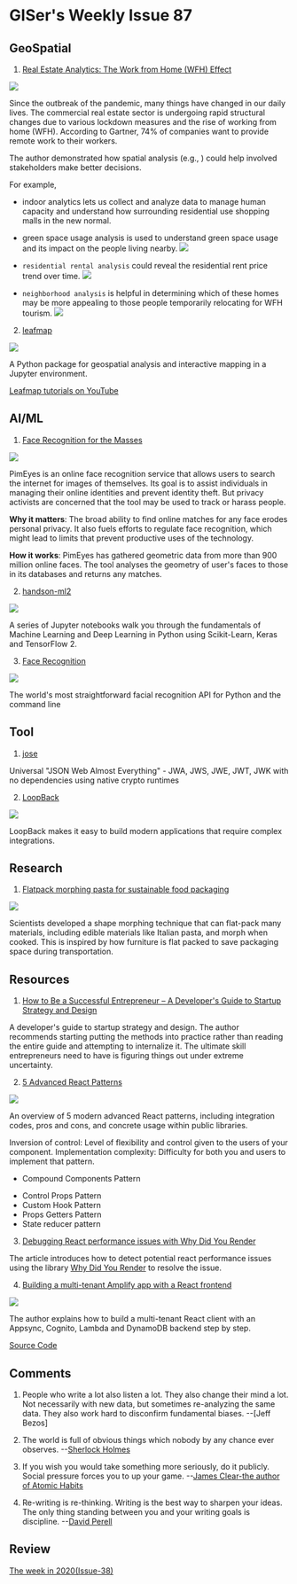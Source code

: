 # GISer's Weekly Issue 87

## GeoSpatial

1. [Real Estate Analytics: The Work from Home (WFH) Effect]()

![](https://carto.com/blog/img/posts/2021/2021-05-05-real-estate-analytics-working-from-home-effect/merlin-properties.png)

Since the outbreak of the pandemic, many things have changed in our daily lives. The commercial real estate sector is undergoing rapid structural changes due to various lockdown measures and the rise of working from home (WFH). According to Gartner, 74% of companies want to provide remote work to their workers.

The author demonstrated how spatial analysis (e.g., ) could help involved stakeholders make better decisions.

For example,

- indoor analytics lets us collect and analyze data to manage human capacity and understand how surrounding residential use shopping malls in the new normal.
- green space usage analysis is used to understand green space usage and its impact on the people living nearby.
  ![](https://carto.com/blog/img/posts/2021/2021-05-05-real-estate-analytics-working-from-home-effect/nyc-park-usage.png)
- `residential rental analysis` could reveal the residential rent price trend over time.
  ![](https://carto.com/blog/img/posts/2021/2021-05-05-real-estate-analytics-working-from-home-effect/zoopla-rental-prices.png)

- `neighborhood analysis` is helpful in determining which of these homes may be more appealing to those people temporarily relocating for WFH tourism.
  ![](https://carto.com/blog/img/posts/2021/2021-05-05-real-estate-analytics-working-from-home-effect/sonder-airbnb.png)

2. [leafmap](https://github.com/giswqs/leafmap)

![](https://leafmap.org/data/leafmap_demo.gif)

A Python package for geospatial analysis and interactive mapping in a Jupyter environment.

[Leafmap tutorials on YouTube](https://www.youtube.com/c/QiushengWu)

## AI/ML

1. [Face Recognition for the Masses](https://www.deeplearning.ai/the-batch/issue-93/)

![](https://info.deeplearning.ai/hs-fs/hubfs/ezgif.com-gif-maker%20-%202021-05-25T094231.843.gif?width=1200&upscale=true&name=ezgif.com-gif-maker%20-%202021-05-25T094231.843.gif)

PimEyes is an online face recognition service that allows users to search the internet for images of themselves. Its goal is to assist individuals in managing their online identities and prevent identity theft. But privacy activists are concerned that the tool may be used to track or harass people.

**Why it matters**: The broad ability to find online matches for any face erodes personal privacy. It also fuels efforts to regulate face recognition, which might lead to limits that prevent productive uses of the technology.

**How it works**: PimEyes has gathered geometric data from more than 900 million online faces. The tool analyses the geometry of user's faces to those in its databases and returns any matches.

2. [handson-ml2](https://github.com/ageron/handson-ml2)

![](https://camo.githubusercontent.com/27a6f1d2f26314cdbd8d84090aeb8b5d3a56230bdaafc72ec879588728fa4f9a/68747470733a2f2f696d616765732d6e612e73736c2d696d616765732d616d617a6f6e2e636f6d2f696d616765732f492f353161715963315179724c2e5f53583337395f424f312c3230342c3230332c3230305f2e6a7067)

A series of Jupyter notebooks walk you through the fundamentals of Machine Learning and Deep Learning in Python using Scikit-Learn, Keras and TensorFlow 2.

3. [Face Recognition](https://github.com/ageitgey/face_recognition)

![](https://cloud.githubusercontent.com/assets/896692/24430398/36f0e3f0-13cb-11e7-8258-4d0c9ce1e419.gif)

The world's most straightforward facial recognition API for Python and the command line

## Tool

1. [jose](https://github.com/panva/jose)

Universal "JSON Web Almost Everything" - JWA, JWS, JWE, JWT, JWK with no dependencies using native crypto runtimes

2. [LoopBack](https://github.com/strongloop/loopback-next)

![](https://loopback.io/pages/en/lb4/imgs/lb4-high-level.png)

LoopBack makes it easy to build modern applications that require complex integrations.

## Research

1. [Flatpack morphing pasta for sustainable food packaging](https://www.morphingmatter.cs.cmu.edu/projects/morphing-pasta-and-beyond)

![](https://images.squarespace-cdn.com/content/v1/5fc1dbf8116eb00e3c52b568/34568a9a-9dfb-4c46-89e5-c9ca09f490ef/ke17ZwdGBToddI8pDm48kNvT88LknE-K9M4pGNO0Iqd7gQa3H78H3Y0txjaiv_0fDoOvxcdMmMKkDsyUqMSsMWxHk725yiiHCCLfrh8O1z5QPOohDIaIeljMHgDF5CVlOqpeNLcJ80NK65_fV7S1USOFn4xF8vTWDNAUBm5ducQhX-V3oVjSmr829Rco4W2Uo49ZdOtO_QXox0_W7i2zEA/morphing_pasta-03.jpg?format=750w)

Scientists developed a shape morphing technique that can flat-pack many materials, including edible materials like Italian pasta, and morph when cooked. This is inspired by how furniture is flat packed to save packaging space during transportation.

## Resources

1. [How to Be a Successful Entrepreneur – A Developer's Guide to Startup Strategy and Design]()

A developer's guide to startup strategy and design. The author recommends starting putting the methods into practice rather than reading the entire guide and attempting to internalize it. The ultimate skill entrepreneurs need to have is figuring things out under extreme uncertainty.

2. [5 Advanced React Patterns](https://javascript.plainenglish.io/5-advanced-react-patterns-a6b7624267a6)

![](https://miro.medium.com/max/5468/1*LVq5PcC09q34j7FExkY5Zg.png)

An overview of 5 modern advanced React patterns, including integration codes, pros and cons, and concrete usage within public libraries.

Inversion of control: Level of flexibility and control given to the users of your component.
Implementation complexity: Difficulty for both you and users to implement that pattern.

- Compound Components Pattern

* Control Props Pattern
* Custom Hook Pattern
* Props Getters Pattern
* State reducer pattern

3. [Debugging React performance issues with Why Did You Render](https://blog.logrocket.com/debugging-react-performance-issues-with-why-did-you-render/)

The article introduces how to detect potential react performance issues using the library [Why Did You Render](https://github.com/welldone-software/why-did-you-render) to resolve the issue.

4. [Building a multi-tenant Amplify app with a React frontend](https://blog.logrocket.com/multi-tenant-amplify-app-react-frontend/)

![](https://blog.logrocket.com/wp-content/uploads/2021/05/multi-tenant-app-architecture.png)

The author explains how to build a multi-tenant React client with an Appsync, Cognito, Lambda and DynamoDB backend step by step.

[Source Code](https://github.com/brayoh/amplify-multi-tenant-react)

## Comments

1.  People who write a lot also listen a lot. They also change their mind a lot. Not necessarily with new data, but sometimes re-analyzing the same data. They also work hard to disconfirm fundamental biases.
    --[Jeff Bezos]

2.  The world is full of obvious things which nobody by any chance ever observes.
    --[Sherlock Holmes](https://openlettersreview.com/posts/its-a-mystery-the-world-is-full-of-obvious-things-which-nobody-by-any-chance-ever-observes)

3.  If you wish you would take something more seriously, do it publicly. Social pressure forces you to up your game.
    --[James Clear-the author of Atomic Habits](https://perell.com/essay/why-you-should-write/)

4.  Re-writing is re-thinking. Writing is the best way to sharpen your ideas. The only thing standing between you and your writing goals is discipline.
    --[David Perell](https://perell.com/essay/why-you-should-write/)

## Review

[The week in 2020(Issue-38)](https://github.com/lkcozy/weekly/blob/master/docs/2020/issue-38.md)
